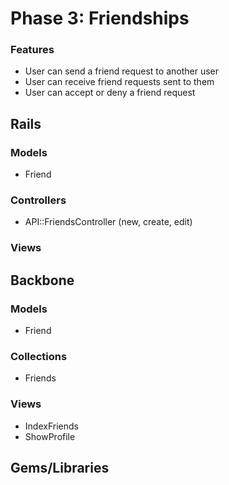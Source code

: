 # Phase 3: Friendships

### Features
* User can send a friend request to another user
* User can receive friend requests sent to them
* User can accept or deny a friend request

## Rails
### Models
* Friend

### Controllers
* API::FriendsController (new, create, edit)

### Views

## Backbone
### Models
* Friend

### Collections
* Friends

### Views
* IndexFriends
* ShowProfile


## Gems/Libraries
